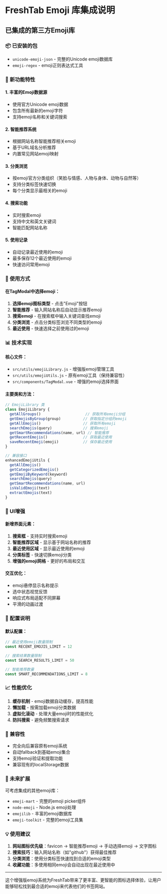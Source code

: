 # FreshTab Emoji 库集成说明

## 已集成的第三方Emoji库

### 📦 已安装的包
- `unicode-emoji-json` - 完整的Unicode emoji数据库
- `emoji-regex` - emoji正则表达式工具

### 🚀 新功能特性

#### 1. **丰富的Emoji数据源**
- 使用官方Unicode emoji数据
- 包含所有最新的emoji字符
- 支持emoji名称和关键词搜索

#### 2. **智能推荐系统**
- 根据网站名称智能推荐相关emoji
- 基于URL域名分析推荐
- 内置常见网站emoji映射

#### 3. **分类浏览**
- 按emoji官方分类组织（笑脸与情感、人物与身体、动物与自然等）
- 支持分类标签快速切换
- 每个分类显示最相关的emoji

#### 4. **搜索功能**
- 实时搜索emoji
- 支持中文和英文关键词
- 智能匹配网站名称

#### 5. **使用记录**
- 自动记录最近使用的emoji
- 最多保存12个最近使用的emoji
- 快速访问常用emoji

### 🎯 使用方式

#### 在TagModal中选择emoji：

1. **选择emoji图标类型** - 点击"Emoji"按钮
2. **智能推荐** - 输入网站名称后自动显示推荐emoji
3. **搜索emoji** - 在搜索框中输入关键词查找emoji
4. **分类浏览** - 点击分类标签浏览不同类型的emoji
5. **最近使用** - 快速选择之前使用过的emoji

### 📊 技术实现

#### 核心文件：
- `src/utils/emojiLibrary.js` - 增强版emoji管理工具
- `src/utils/emojiUtils.js` - 原有emoji工具（保持兼容性）
- `src/components/TagModal.vue` - 增强的emoji选择界面

#### 主要类和方法：

```javascript
// EmojiLibrary 类
class EmojiLibrary {
  getAllGroups()                    // 获取所有emoji分组
  getEmojisByGroup(group)          // 获取指定分组的emoji
  getAllEmojis()                   // 获取所有emoji
  searchEmojis(query)              // 搜索emoji
  getSmartRecommendations(name, url) // 智能推荐
  getRecentEmojis()                // 获取最近使用
  saveRecentEmoji(emoji)           // 保存最近使用
}

// 兼容接口
enhancedEmojiUtils {
  getAllEmojis()
  getCategorizedEmojis()
  getEmojiByKeyword(keyword)
  searchEmojis(query)
  getSmartRecommendations(name, url)
  isValidEmoji(text)
  extractEmojis(text)
}
```

### 🎨 UI增强

#### 新增界面元素：
1. **搜索框** - 支持实时搜索emoji
2. **智能推荐区域** - 显示基于网站名称的推荐
3. **最近使用区域** - 显示最近使用的emoji
4. **分类标签** - 快速切换emoji分类
5. **增强的emoji网格** - 更好的布局和交互

#### 交互优化：
- emoji悬停显示名称提示
- 选中状态视觉反馈
- 响应式布局适配不同屏幕
- 平滑的动画过渡

### 🔧 配置说明

#### 默认配置：
```javascript
// 最近使用emoji数量限制
const RECENT_EMOJIS_LIMIT = 12

// 搜索结果数量限制
const SEARCH_RESULTS_LIMIT = 50

// 智能推荐数量
const SMART_RECOMMENDATIONS_LIMIT = 8
```

### 📈 性能优化

1. **缓存机制** - emoji数据自动缓存，提高性能
2. **懒加载** - 按需加载emoji分类数据
3. **虚拟化滚动** - 处理大量emoji时的性能优化
4. **防抖搜索** - 避免频繁搜索请求

### 🐛 兼容性

- 完全向后兼容原有emoji系统
- 自动fallback到基础emoji集合
- 支持emoji验证和提取功能
- 兼容现有的localStorage数据

### 🚀 未来扩展

可考虑集成的其他emoji库：
- `emoji-mart` - 完整的emoji picker组件
- `node-emoji` - Node.js emoji处理
- `emojilib` - 丰富的emoji数据库
- `emoji-toolkit` - 完整的emoji工具集

### 💡 使用建议

1. **网站图标优先级**：favicon → 智能推荐emoji → 手动选择emoji → 文字图标
2. **搜索技巧**：输入网站名称（如"github"）获得最佳推荐
3. **分类浏览**：使用分类标签快速找到合适的emoji类型
4. **收藏功能**：多使用相同emoji会自动出现在最近使用中

---

这个增强版emoji系统为FreshTab带来了更丰富、更智能的图标选择体验，让用户能够轻松找到最合适的emoji来代表他们的书签网站。
